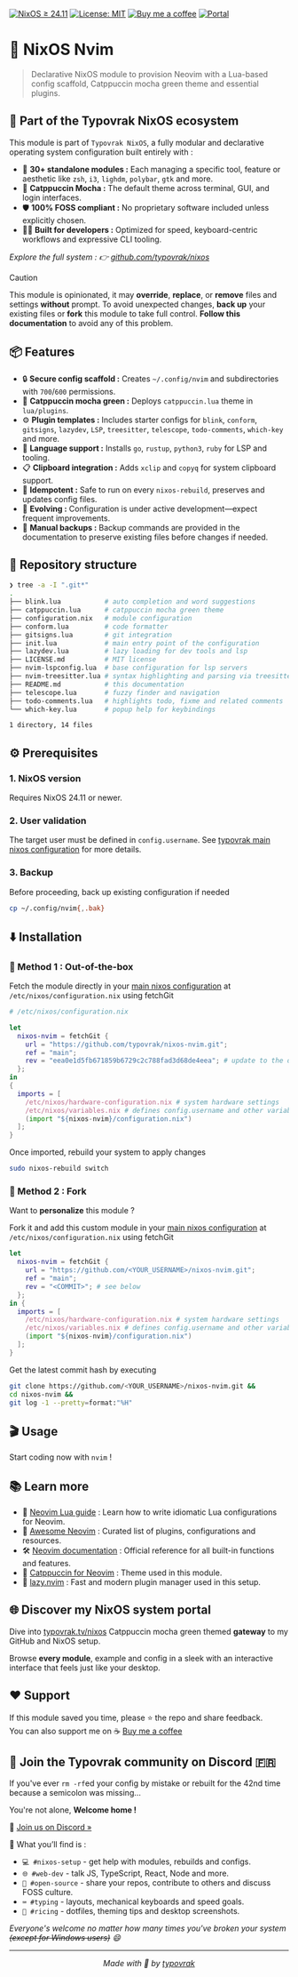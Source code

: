 [![NixOS ≥ 24.11](https://img.shields.io/badge/NixOS-24.11%2B-a6e3a1?labelColor=45475a)](https://nixos.org/)
[![License: MIT](https://img.shields.io/badge/License-MIT-cba6f7.svg?labelColor=45475a)](LICENSE.md)
[![Buy me a coffee](https://img.shields.io/badge/Buy%20me%20a%20coffee-☕-fab387?labelColor=45475a)](https://typovrak.tv/coffee)
[![Portal](https://img.shields.io/badge/Portal-typovrak.tv%2Fnixos-eba0ac)](https://typovrak.tv/nixos)

# 🚀 NixOS Nvim

> Declarative NixOS module to provision Neovim with a Lua-based config scaffold, Catppuccin mocha green theme and essential plugins.

## 🧩 Part of the Typovrak NixOS ecosystem

This module is part of ```Typovrak NixOS```, a fully modular and declarative operating system configuration built entirely with :

- 🧱 **30+ standalone modules :** Each managing a specific tool, feature or aesthetic like ```zsh```, ```i3```, ```lighdm```, ```polybar```, ```gtk``` and more.
- 🎨 **Catppuccin Mocha :** The default theme across terminal, GUI, and login interfaces.
- 🛡️ **100% FOSS compliant :** No proprietary software included unless explicitly chosen.
- 🧑‍💻 **Built for developers :** Optimized for speed, keyboard-centric workflows and expressive CLI tooling.

*Explore the full system : 👉 [github.com/typovrak/nixos](https://github.com/typovrak/nixos)*

> [!CAUTION]
> This module is opinionated, it may **override**, **replace**, or **remove** files and settings **without** prompt. To avoid unexpected changes, **back up** your existing files or **fork** this module to take full control. **Follow this documentation** to avoid any of this problem.

## 📦 Features

- 🔒 **Secure config scaffold :** Creates ```~/.config/nvim``` and subdirectories with ```700```/```600``` permissions.
- 🎨 **Catppuccin mocha green :** Deploys ```catppuccin.lua``` theme in ```lua/plugins```.
- ⚙️ **Plugin templates :** Includes starter configs for ```blink```, ```conform```, ```gitsigns```, ```lazydev```, ```LSP```, ```treesitter```, ```telescope```, ```todo-comments```, ```which-key``` and more.
- 🚀 **Language support :** Installs ```go```, ```rustup```, ```python3```, ```ruby``` for LSP and tooling.
- 📋 **Clipboard integration :** Adds ```xclip``` and ```copyq``` for system clipboard support.
- 🔄 **Idempotent :** Safe to run on every ```nixos-rebuild```, preserves and updates config files.
- 🔮 **Evolving :** Configuration is under active development—expect frequent improvements.
- 💾 **Manual backups :** Backup commands are provided in the documentation to preserve existing files before changes if needed.

## 📂 Repository structure

```bash
❯ tree -a -I ".git*"
.
├── blink.lua           # auto completion and word suggestions
├── catppuccin.lua      # catppuccin mocha green theme
├── configuration.nix   # module configuration
├── conform.lua         # code formatter
├── gitsigns.lua        # git integration
├── init.lua            # main entry point of the configuration
├── lazydev.lua         # lazy loading for dev tools and lsp
├── LICENSE.md          # MIT license
├── nvim-lspconfig.lua  # base configuration for lsp servers
├── nvim-treesitter.lua # syntax highlighting and parsing via treesitter
├── README.md           # this documentation
├── telescope.lua       # fuzzy finder and navigation
├── todo-comments.lua   # highlights todo, fixme and related comments
└── which-key.lua       # popup help for keybindings

1 directory, 14 files
```

## ⚙️ Prerequisites

### 1. NixOS version
Requires NixOS 24.11 or newer.

### 2. User validation
The target user must be defined in ```config.username```. See [typovrak main nixos configuration](https://github.com/typovrak/nixos) for more details.

### 3. Backup
Before proceeding, back up existing configuration if needed
```bash
cp ~/.config/nvim{,.bak}
```

## ⬇️ Installation

### 🚀 Method 1 : Out-of-the-box

Fetch the module directly in your [main nixos configuration](https://github.com/typovrak/nixos) at ```/etc/nixos/configuration.nix``` using fetchGit
```nix
# /etc/nixos/configuration.nix

let
  nixos-nvim = fetchGit {
    url = "https://github.com/typovrak/nixos-nvim.git";
    ref = "main";
    rev = "eea0e1d5fb671859b6729c2c788fad3d68de4eea"; # update to the desired commit
  };
in
{
  imports = [
    /etc/nixos/hardware-configuration.nix # system hardware settings
    /etc/nixos/variables.nix # defines config.username and other variables, see https://github.com/typovrak/nixos for more details
    (import "${nixos-nvim}/configuration.nix")
  ];
}
```

Once imported, rebuild your system to apply changes
```bash
sudo nixos-rebuild switch
```

### 🍴 Method 2 : Fork

Want to **personalize** this module ?

Fork it and add this custom module in your [main nixos configuration](https://github.com/typovrak/nixos) at ```/etc/nixos/configuration.nix``` using fetchGit
```nix
let
  nixos-nvim = fetchGit {
    url = "https://github.com/<YOUR_USERNAME>/nixos-nvim.git";
    ref = "main";
    rev = "<COMMIT>"; # see below
  };
in {
  imports = [
    /etc/nixos/hardware-configuration.nix # system hardware settings
    /etc/nixos/variables.nix # defines config.username and other variables, see https://github.com/typovrak/nixos for more details
    (import "${nixos-nvim}/configuration.nix")
  ];
}
```

Get the latest commit hash by executing
```bash
git clone https://github.com/<YOUR_USERNAME>/nixos-nvim.git &&
cd nixos-nvim &&
git log -1 --pretty=format:"%H"
```

## 🎬 Usage

Start coding now with ```nvim``` !

## 📚 Learn more

- 📘 [Neovim Lua guide](https://neovim.io/doc/user/lua-guide.html) : Learn how to write idiomatic Lua configurations for Neovim.
- 🧠 [Awesome Neovim](https://github.com/rockerBOO/awesome-neovim) : Curated list of plugins, configurations and resources.
- 🛠️ [Neovim documentation](https://neovim.io) : Official reference for all built-in functions and features.
- 🌈 [Catppuccin for Neovim](https://github.com/catppuccin/nvim) : Theme used in this module.
- 🚀 [lazy.nvim](https://lazy.folke.io/) : Fast and modern plugin manager used in this setup.

## 🌐 Discover my NixOS system portal

Dive into [typovrak.tv/nixos](https://typovrak.tv/nixos) Catppuccin mocha green themed **gateway** to my GitHub and NixOS setup.

Browse **every module**, example and config in a sleek with an interactive interface that feels just like your desktop.

## ❤️ Support

If this module saved you time, please ⭐️ the repo and share feedback.  
You can also support me on ☕ [Buy me a coffee](https://typovrak.tv/coffee)

## 💬 Join the Typovrak community on Discord 🇫🇷

If you've ever ```rm -rf```ed your config by mistake or rebuilt for the 42nd time because a semicolon was missing…

You're not alone, **Welcome home !**

🎯 [Join us on Discord »](https://typovrak.tv/discord)

🧭 What you’ll find is :

- ```💻 #nixos-setup``` - get help with modules, rebuilds and configs.
- ```🌐 #web-dev``` - talk JS, TypeScript, React, Node and more.
- ```🧠 #open-source``` - share your repos, contribute to others and discuss FOSS culture.
- ```⌨️ #typing``` - layouts, mechanical keyboards and speed goals.
- ```🎨 #ricing``` - dotfiles, theming tips and desktop screenshots.

*Everyone's welcome no matter how many times you've broken your system ~~(except for Windows users)~~ 😄*

---

<p align="center"><i>Made with 💜 by <a href="https://typovrak.tv">typovrak</a></i></p>
